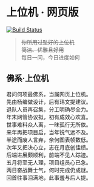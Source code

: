 # 上位机 · 网页版

[![Build Status](https://drone.scut-robotlab.cn/api/badges/M3chD09/Robot_Monitor_Web/status.svg)](https://drone.scut-robotlab.cn/M3chD09/Robot_Monitor_Web)

>~~你所用过坠好的上位机~~  
>~~简洁、优雅且好用~~  
>每日一问，今日进度如何

## 佛系·上位机

君问何项最佛系，当属网页上位机。  
先由杨编做设计，后有玮文提建议。  
退队人员再召集，分工明确尽全力。  
年末网管协议拟，初有成效心欢喜。  
世事难料众人离，一昧孤行无所依。  
来年再把项目启，当年锐气远不及。  
半途而废人言弃，奈何图表帧数低。  
次年又把决心立，志在月底创佳绩。  
后端进展颇顺利，前端不见人踪迹。  
五月将至无人理，项目组员心已急。  
两日奋战舞士气，何时完成仍成谜。  
回首往事泪满地，此事羞与后人提。  
